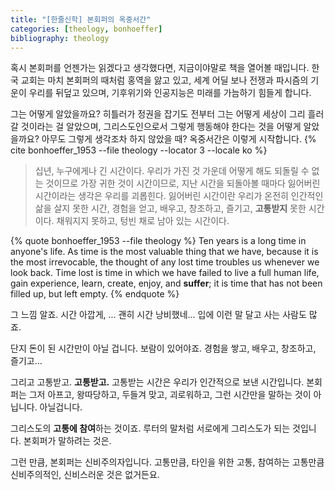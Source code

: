 ```yaml
---
title: "[한줄신학] 본회퍼의 옥중서간"
categories: [theology, bonhoeffer]
bibliography: theology
---
```


혹시 본회퍼를 언젠가는 읽겠다고 생각했다면, 지금이야말로 책을 열어볼 때입니다. 한국 교회는 마치 본회퍼의 때처럼 홍역을 앓고 있고, 세계 어딜 보나 전쟁과 파시즘의 기운이 우리를 뒤덮고 있으며, 기후위기와 인공지능은 미래를 가늠하기 힘들게 합니다.

그는 어떻게 알았을까요? 히틀러가 정권을 잡기도 전부터 그는 어떻게 세상이 그리 흘러갈 것이라는 걸 알았으며, 그리스도인으로서 그렇게 행동해야 한다는 것을 어떻게 알았을까요? 아무도 그렇게 생각조차 하지 않았을 때? 옥중서간은 이렇게 시작합니다. {% cite bonhoeffer_1953 --file theology --locator 3 --locale ko %}

> 십년, 누구에게나 긴 시간이다. 우리가 가진 것 가운데 어떻게 해도 되돌릴 수 없는 것이므로 가장 귀한 것이 시간이므로, 지난 시간을 되돌아볼 때마다 잃어버린 시간이라는 생각은 우리를 괴롭힌다. 잃어버린 시간이란 우리가 온전히 인간적인 삶을 살지 못한 시간, 경험을 얻고, 배우고, 창조하고, 즐기고, **고통받지** 못한 시간이다. 채워지지 못하고, 텅빈 채로 남아 있는 시간이다.

{% quote bonhoeffer_1953 --file theology %}
Ten years is a long time in anyone's life. As time is the most valuable thing that we have, because it is the most irrevocable, the thought of any lost time troubles us whenever we look back. Time lost is time in which we have failed to live a full human life, gain experience, learn, create, enjoy, and <b>suffer</b>; it is time that has not been filled up, but left empty.
{% endquote %}

그 느낌 알죠. 시간 아깝게, ... 괜히 시간 낭비했네... 입에 이런 말 달고 사는 사람도 많죠.

단지 돈이 된 시간만이 아닐 겁니다. 보람이 있어야죠. 경험을 쌓고, 배우고, 창조하고, 즐기고... 

그리고 고통받고. **고통받고.** 고통받는 시간은 우리가 인간적으로 보낸 시간입니다. 본회퍼는 그저 아프고, 왕따당하고, 두들겨 맞고, 괴로워하고, 그런 시간만을 말하는 것이 아닙니다. 아닐겁니다. 

그리스도의 **고통에 참여**하는 것이죠. 루터의 말처럼 서로에게 그리스도가 되는 것입니다. 본회퍼가 말하려는 것은.

그런 만큼, 본회퍼는 신비주의자입니다. 고통만큼, 타인을 위한 고통, 참여하는 고통만큼 신비주의적인, 신비스러운 것은 없거든요.

